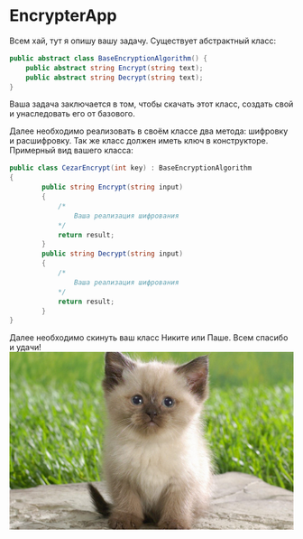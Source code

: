 # EncrypterApp
Всем хай, тут я опишу вашу задачу.
 Существует абстрактный класс:
```csharp
public abstract class BaseEncryptionAlgorithm() {
    public abstract string Encrypt(string text);
    public abstract string Decrypt(string text);
}
```
Ваша задача заключается в том, чтобы скачать этот класс, создать свой и унаследовать его от базового.

Далее необходимо реализовать в своём классе два метода: шифровку и расшифровку. Так же класс должен иметь ключ в конструкторе. Примерный вид вашего класса:
```csharp
public class CezarEncrypt(int key) : BaseEncryptionAlgorithm
{
        public string Encrypt(string input) 
        {
            /*
                Ваша реализация шифрования
            */
            return result;
        }
        public string Decrypt(string input) 
        {
            /*
                Ваша реализация шифрования
            */
            return result;
        }
}
```
Далее необходимо скинуть ваш класс Никите или Паше.
Всем спасибо и удачи!
![kity](kity.jpg)

